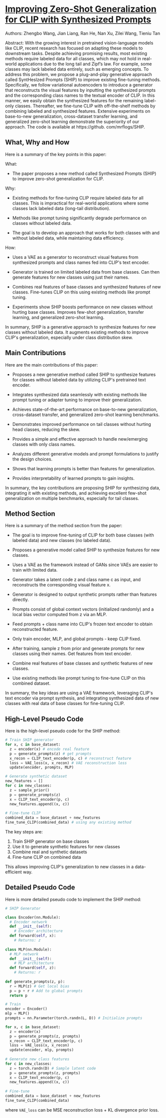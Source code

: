 # [Improving Zero-Shot Generalization for CLIP with Synthesized Prompts](https://arxiv.org/abs/2307.07397)

Authors: Zhengbo Wang, Jian Liang, Ran He, Nan Xu, Zilei Wang, Tieniu Tan

Abstract: With the growing interest in pretrained vision-language models like CLIP, recent research has focused on adapting these models to downstream tasks. Despite achieving promising results, most existing methods require labeled data for all classes, which may not hold in real-world applications due to the long tail and Zipf’s law. For example, some classes may lack labeled data entirely, such as emerging concepts. To address this problem, we propose a plug-and-play generative approach called SyntHesIzed Prompts (SHIP) to improve existing fine-tuning methods. Specifically, we follow variational autoencoders to introduce a generator that reconstructs the visual features by inputting the synthesized prompts and the corresponding class names to the textual encoder of CLIP. In this manner, we easily obtain the synthesized features for the remaining label-only classes. Thereafter, we fine-tune CLIP with off-the-shelf methods by combining labeled and synthesized features. Extensive experiments on base-to-new generalization, cross-dataset transfer learning, and generalized zero-shot learning demonstrate the superiority of our approach. The code is available at https://github. com/mrflogs/SHIP.

## What, Why and How

 Here is a summary of the key points in this paper:

What: 
- The paper proposes a new method called Synthesized Prompts (SHIP) to improve zero-shot generalization for CLIP. 

Why:
- Existing methods for fine-tuning CLIP require labeled data for all classes. This is impractical for real-world applications where some classes lack labeled data (long-tail distribution).

- Methods like prompt tuning significantly degrade performance on classes without labeled data.

- The goal is to develop an approach that works for both classes with and without labeled data, while maintaining data efficiency.

How:
- Uses a VAE as a generator to reconstruct visual features from synthesized prompts and class names fed into CLIP's text encoder.

- Generator is trained on limited labeled data from base classes. Can then generate features for new classes using just their names.

- Combines real features of base classes and synthesized features of new classes. Fine-tunes CLIP on this using existing methods like prompt tuning.

- Experiments show SHIP boosts performance on new classes without hurting base classes. Improves few-shot generalization, transfer learning, and generalized zero-shot learning.

In summary, SHIP is a generative approach to synthesize features for new classes without labeled data. It augments existing methods to improve CLIP's generalization, especially under class distribution skew.

## Main Contributions

 Here are the main contributions of this paper:

- Proposes a new generative method called SHIP to synthesize features for classes without labeled data by utilizing CLIP's pretrained text encoder.

- Integrates synthesized data seamlessly with existing methods like prompt tuning or adapter tuning to improve their generalization.

- Achieves state-of-the-art performance on base-to-new generalization, cross-dataset transfer, and generalized zero-shot learning benchmarks.

- Demonstrates improved performance on tail classes without hurting head classes, reducing the skew.

- Provides a simple and effective approach to handle new/emerging classes with only class names.

- Analyzes different generative models and prompt formulations to justify the design choices.

- Shows that learning prompts is better than features for generalization.

- Provides interpretability of learned prompts to gain insights.

In summary, the key contributions are proposing SHIP for synthesizing data, integrating it with existing methods, and achieving excellent few-shot generalization on multiple benchmarks, especially for tail classes.

## Method Section

 Here is a summary of the method section from the paper:

- The goal is to improve fine-tuning of CLIP for both base classes (with labeled data) and new classes (no labeled data).

- Proposes a generative model called SHIP to synthesize features for new classes.

- Uses a VAE as the framework instead of GANs since VAEs are easier to train with limited data.

- Generator takes a latent code z and class name c as input, and reconstructs the corresponding visual feature x. 

- Generator is designed to output synthetic prompts rather than features directly.

- Prompts consist of global context vectors (initialized randomly) and a local bias vector computed from z via an MLP.

- Feed prompts + class name into CLIP's frozen text encoder to obtain reconstructed feature.

- Only train encoder, MLP, and global prompts - keep CLIP fixed.

- After training, sample z from prior and generate prompts for new classes using their names. Get features from text encoder.

- Combine real features of base classes and synthetic features of new classes.

- Use existing methods like prompt tuning to fine-tune CLIP on this combined dataset.

In summary, the key ideas are using a VAE framework, leveraging CLIP's text encoder via prompt synthesis, and integrating synthesized data of new classes with real data of base classes for fine-tuning CLIP.

## High-Level Pseudo Code

 Here is the high-level pseudo code for the SHIP method:

```python
# Train SHIP generator
for x, c in base_dataset:
  z = encoder(x) # encode real feature
  p = generate_prompts(z) # get prompts
  x_recon = CLIP_text_encoder(p, c) # reconstruct feature
  loss = VAE_loss(x, x_recon) # VAE reconstruction loss
  update(encoder, prompts, MLP)

# Generate synthetic dataset  
new_features = []
for c in new_classes:
  z = sample_prior() 
  p = generate_prompts(z)
  x = CLIP_text_encoder(p, c)
  new_features.append((x, c))
  
# Fine-tune CLIP 
combined_data = base_dataset + new_features
fine_tune_CLIP(combined_data) # using any existing method
```

The key steps are:
1. Train SHIP generator on base classes 
2. Use it to generate synthetic features for new classes
3. Combine real and synthetic datasets 
4. Fine-tune CLIP on combined data

This allows improving CLIP's generalization to new classes in a data-efficient way.

## Detailed Pseudo Code

 Here is more detailed pseudo code to implement the SHIP method:

```python
# SHIP Generator

class Encoder(nn.Module):
  # Encoder network
  def __init__(self):
    # Encoder architecture 
  def forward(self, x):
    # Returns: z
    
class MLP(nn.Module):
  # MLP network
  def __init__(self):
    # MLP architecture
  def forward(self, z):
    # Returns: r
  
def generate_prompts(z, p):
  r = MLP(z) # Get local bias 
  p = p + r # Add to global prompts
  return p 

# Train  
encoder = Encoder() 
mlp = MLP()
prompts = nn.Parameter(torch.randn(L, D)) # Initialize prompts

for x, c in base_dataset:
  z = encoder(x)
  p = generate_prompts(z, prompts) 
  x_recon = CLIP_text_encoder(p, c)  
  loss = VAE_loss(x, x_recon)
  update(encoder, mlp, prompts)
  
# Generate new class features   
for c in new_classes:
  z = torch.randn(D) # Sample latent code
  p = generate_prompts(z, prompts)
  x = CLIP_text_encoder(p, c)
  new_features.append((x, c))
  
# Fine-tune
combined_data = base_dataset + new_features
fine_tune_CLIP(combined_data) 
```

where `VAE_loss` can be MSE reconstruction loss + KL divergence prior loss.

